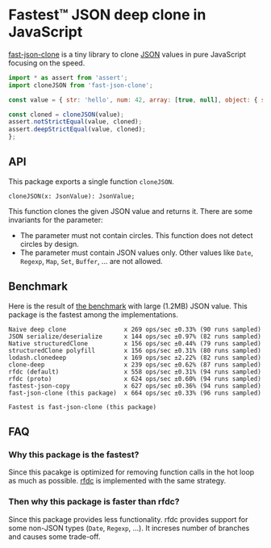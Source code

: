 Fastest™ JSON deep clone in JavaScript
======================================

[fast-json-clone][npm] is a tiny library to clone [JSON][json] values in pure JavaScript focusing on the speed.

```js
import * as assert from 'assert';
import cloneJSON from 'fast-json-clone';

const value = { str: 'hello', num: 42, array: [true, null], object: { str: 'hello', bool: true, } };

const cloned = cloneJSON(value);
assert.notStrictEqual(value, cloned);
assert.deepStrictEqual(value, cloned);
};
```

## API

This package exports a single function `cloneJSON`.

```
cloneJSON(x: JsonValue): JsonValue;
```

This function clones the given JSON value and returns it. There are some invariants for the parameter:

- The parameter must not contain circles. This function does not detect circles by design.
- The parameter must contain JSON values only. Other values like `Date`, `Regexp`, `Map`, `Set`, `Buffer`, ... are not allowed.

## Benchmark

Here is the result of [the benchmark](./bench) with large (1.2MB) JSON value. This package is the fastest among the implementations.

```
Naive deep clone                x 269 ops/sec ±0.33% (90 runs sampled)
JSON serialize/deserialize      x 144 ops/sec ±0.97% (82 runs sampled)
Native structuredClone          x 156 ops/sec ±0.44% (79 runs sampled)
structuredClone polyfill        x 156 ops/sec ±0.31% (80 runs sampled)
lodash.clonedeep                x 169 ops/sec ±2.22% (82 runs sampled)
clone-deep                      x 239 ops/sec ±0.62% (87 runs sampled)
rfdc (default)                  x 558 ops/sec ±0.31% (94 runs sampled)
rfdc (proto)                    x 624 ops/sec ±0.60% (94 runs sampled)
fastest-json-copy               x 627 ops/sec ±0.36% (94 runs sampled)
fast-json-clone (this package)  x 664 ops/sec ±0.33% (96 runs sampled)

Fastest is fast-json-clone (this package)
```

## FAQ

### Why this package is the fastest?

Since this pacakge is optimized for removing function calls in the hot loop as much as possible. [rfdc][] is implemented
with the same strategy.

### Then why this package is faster than rfdc?

Since this package provides less functionality. rfdc provides support for some non-JSON types (`Date`, `Regexp`, ...).
It increses number of branches and causes some trade-off.

[npm]: https://www.npmjs.com/package/fast-json-clone
[json]: https://json.org/
[rfdc]: https://github.com/davidmarkclements/rfdc
